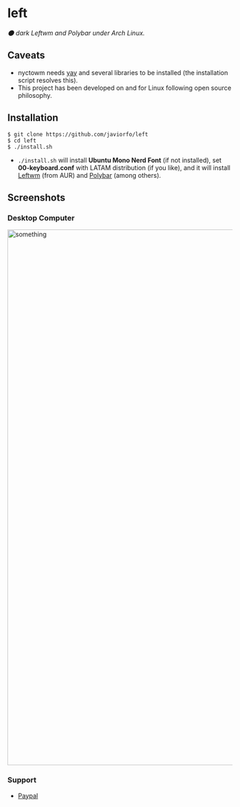 # left
*:new_moon: dark Leftwm and Polybar under Arch Linux.*

## Caveats
- nyctowm needs [yay](https://github.com/Jguer/yay) and several libraries to be installed (the installation script resolves this). 
- This project has been developed on and for Linux following open source philosophy.

## Installation
```console
$ git clone https://github.com/javiorfo/left
$ cd left
$ ./install.sh
```
- `./install.sh` will install **Ubuntu Mono Nerd Font** (if not installed), set **00-keyboard.conf** with LATAM distribution (if you like), and it will install [Leftwm](https://github.com/leftwm/leftwm) (from AUR) and [Polybar](https://github.com/polybar/polybar) (among others).

## Screenshots
### Desktop Computer

<img src="https://github.com/javiorfo/img/blob/master/nyctowm/nyctowm.png?raw=true" alt="something" style="width:1200px;"/>

### Support
- [Paypal](https://www.paypal.com/donate/?hosted_button_id=9BFAD3RVEZNQ2)
